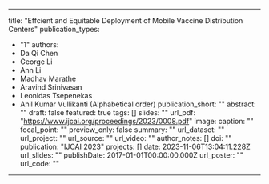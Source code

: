  ---
title: "Effcient and Equitable Deployment of Mobile Vaccine Distribution Centers"
publication_types:
  - "1"
authors:
  - Da Qi Chen
  - George Li
  - Ann Li
  - Madhav Marathe
  - Aravind Srinivasan
  - Leonidas Tsepenekas
  - Anil Kumar Vullikanti (Alphabetical order)
publication_short: ""
abstract: ""
draft: false
featured: true
tags: []
slides: ""
url_pdf: "https://www.ijcai.org/proceedings/2023/0008.pdf"
image:
  caption: ""
  focal_point: ""
  preview_only: false
summary: ""
url_dataset: ""
url_project: ""
url_source: ""
url_video: ""
author_notes: []
doi: ""
publication: "IJCAI 2023"
projects: []
date: 2023-11-06T13:04:11.228Z
url_slides: ""
publishDate: 2017-01-01T00:00:00.000Z
url_poster: ""
url_code: ""
---


